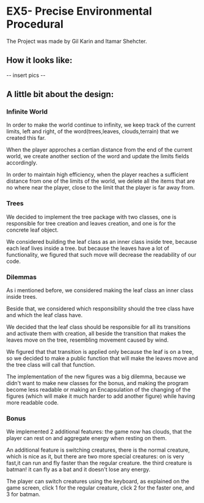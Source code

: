 # EX5- Precise Environmental Procedural

The Project was made by Gil Karin and Itamar Shehcter.

## How it looks like:
 -- insert pics -- 
 
## A little bit about the design:

### Infinite World
In order to make the world continue to infinity, we keep track of the current limits, left and right, of the
word(trees,leaves, clouds,terrain) that we created this far. 

When the player approches a certian distance from
the end of the current world, we create another section of the word and update the limits fields accordingly.

In order to maintain high efficiency, when the player reaches a sufficient distance from one of the limits of
the world, we delete all the items that are no where near the player, close to the limit
that the player is far away from.

### Trees

We decided to implement the tree package with two classes, one is responsible for tree creation
and leaves creation, and one is for the concrete leaf object. 

We considered building the leaf class as
an inner class inside tree, because each leaf lives inside a tree. but because the leaves have a lot of
functionality, we figured that such move will decrease the readability of our code.

### Dilemmas
As i mentioned before, we considered making the leaf class an inner class inside trees.

Beside that, we considered which responsibility should the tree class have and which the leaf class have.

We decided that the leaf class should be responsible for all its transitions and activate them with creation,
all beside the transition that makes the leaves move on the tree, resembling movement caused by wind.

We figured that that transition is applied only because the leaf is on a tree, so we decided to make a public
function that will make the leaves move and the tree class will call that function.

The implementation of the new figures was a big dilemma, because we didn't want to make new classes for the
bonus, and making the program become less readable or making an Encapsulation of the changing of the
figures (which will make it much harder to add another figure) while having more readable code.

### Bonus
We implemented 2 additional features: the game now has clouds, that the player can rest on and aggregate
energy when resting on them. 

An additional feature is switching creatures, there is the normal creature,
which is nice as it, but there are two more special creatures: on is very fast,it can run and fly faster
than the regular creature. the third creature is batman! it can fly as a bat and it doesn't lose any energy.

The player can switch creatures using the keyboard, as explained on the game screen, click 1 for the regular
creature, click 2 for the faster one, and 3 for batman.
